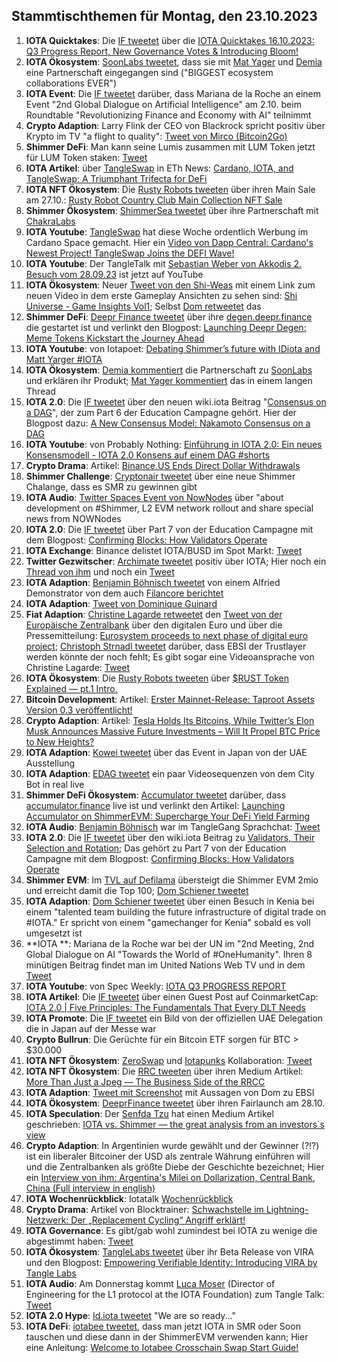 ## Stammtischthemen für Montag, den 23.10.2023

1. **IOTA Quicktakes**: Die [IF tweetet](https://x.com/iota/status/1713843580601582068?s=20) über die [IOTA Quicktakes 16.10.2023: Q3 Progress Report, New Governance Votes & Introducing Bloom!](https://www.youtube.com/watch?v=TQc7CV3Pcxw)
2. **IOTA Ökosystem**: [SoonLabs tweetet](https://x.com/soon_labs/status/1714145393896980941?s=20), dass sie mit [Mat Yager](https://twitter.com/Mat_Yarger) und [Demia](https://twitter.com/_Demia) eine Partnerschaft eingegangen sind ("BIGGEST ecosystem collaborations EVER") 
3. **IOTA Event**: Die [IF tweetet](https://x.com/iota/status/1713978113661550734?s=20) darüber, dass Mariana de la Roche an einem Event "2nd Global Dialogue on Artificial Intelligence" am 2.10. beim Roundtable "Revolutionizing Finance and Economy with AI" teilnimmt
4. **Crypto Adaption**: Larry Flink der CEO von Blackrock spricht positiv über Krypto im TV "a flight to quality": [Tweet von Mirco (Bitcoin2Go)](https://x.com/bitcoin2go/status/1714170925619220546?s=20)
5. **Shimmer DeFi**: Man kann seine Lumis zusammen mit LUM Token jetzt für LUM Token staken: [Tweet](https://x.com/ShimmerSeaDEX/status/1714166854946803980?s=20)
6. **IOTA Artikel**: über [TangleSwap](https://twitter.com/TangleSwap) in ETh News: [Cardano, IOTA, and TangleSwap: A Triumphant Trifecta for DeFi](https://www.ethnews.com/cardano-iota-and-tangleswap-a-triumphant-trifecta-for-defi/?feed_id=590&_unique_id=652d8d4256827)
7. **IOTA NFT Ökosystem**: Die [Rusty Robots tweeten](https://x.com/RustyRobotCC/status/1714270824080003435?s=20) über ihren Main Sale am 27.10.: [Rusty Robot Country Club Main Collection NFT Sale](https://medium.com/@RustyRobotCountryClub/rusty-robot-country-club-main-collection-nft-sale-370291703572)
8. **Shimmer Ökosystem**: [ShimmerSea tweetet](https://x.com/ShimmerSeaDEX/status/1714280107659997621?s=20) über ihre Partnerschaft mit [ChakraLabs](https://twitter.com/LabsChakra)
9. **IOTA Youtube**: [TangleSwap](https://twitter.com/TangleSwap) hat diese Woche ordentlich Werbung im Cardano Space gemacht. Hier ein [Video von Dapp Central: Cardano's Newest Project! TangleSwap Joins the DEFI Wave!](https://youtu.be/0SHtrS0QxsI)
10. **IOTA Youtube**: Der TangleTalk mit [Sebastian Weber von Akkodis 2. Besuch vom 28.09.23](https://www.youtube.com/watch?v=oU2dUH2FV7E&t=1333s) ist jetzt auf YouTube
11. **IOTA Ökosystem**: Neuer [Tweet von den Shi-Weas](https://x.com/Shiuniverse/status/1714321857770360852?s=20) mit einem Link zum neuen Video in dem erste Gameplay Ansichten zu sehen sind: [Shi Universe - Game Insights Vol1](https://www.youtube.com/watch?v=H8CcmZbkYzg); Selbst [Dom retweetet](https://x.com/DomSchiener/status/1714366461798461776?s=20) das
12. **Shimmer DeFi**: [Deepr Finance tweetet](https://x.com/DeeprFinance/status/1714305434188673293?s=20) über ihre [degen.deepr.finance](https://degen.deepr.finance/) die gestartet ist und verlinkt den Blogpost: [Launching Deepr Degen: Meme Tokens Kickstart the Journey Ahead](https://medium.com/@NakamaLabs/launching-deepr-degen-meme-tokens-kickstart-the-journey-ahead-56afe053b82b)
13. **IOTA Youtube**: von Iotapoet: [Debating Shimmer’s future with IDiota and Matt Yarger #IOTA](https://www.youtube.com/watch?v=QvI-LDs9cTc)
14. **IOTA Ökosystem**: [Demia kommentiert](https://x.com/_Demia/status/1714338381193195615?s=209) die Partnerschaft zu [SoonLabs](https://twitter.com/soon_labs) und erklären ihr Produkt; [Mat Yager kommentiert](https://x.com/Mat_Yarger/status/1714353061349540094?s=20) das in einem langen Thread
15. **IOTA 2.0**: Die [IF tweetet](https://x.com/iota/status/1714296476145447372?s=20) über den neuen wiki.iota Beitrag "[Consensus on a DAG](https://wiki.iota.org/learn/protocols/iota2.0/core-concepts/consensus/introduction/)", der zum Part 6 der Education Campagne gehört. Hier der Blogpost dazu: [A New Consensus Model: Nakamoto Consensus on a DAG](https://blog.iota.org/a-new-consensus-model-iota20/)
16. **IOTA Youtube**: von Probably Nothing: [Einführung in IOTA 2.0: Ein neues Konsensmodell - IOTA 2.0 Konsens auf einem DAG #shorts](https://www.youtube.com/watch?v=YsErogmgodE)
17. **Crypto Drama**: Artikel: [Binance.US Ends Direct Dollar Withdrawals](https://unchainedcrypto.com/binance-us-ends-direct-dollar-withdrawals/)
18. **Shimmer Challenge**: [Cryptonair tweetet](https://x.com/CryptonaireApp/status/1714310302232105177?s=20) über eine neue Shimmer Chalange, dass es SMR zu gewinnen gibt
19. **IOTA Audio**: [Twitter Spaces Event von NowNodes](https://x.com/NOWNodes/status/1714254532312477947?s=20) über "about development on #Shimmer, L2 EVM network rollout and share special news from NOWNodes
20. **IOTA 2.0**: Die [IF tweetet](https://x.com/iota/status/1714627400091181090?s=20) über Part 7 von der Education Campagne mit dem Blogpost: [Confirming Blocks: How Validators Operate](https://blog.iota.org/confirming-transactions-iota20/)
21. **IOTA Exchange**: Binance delistet IOTA/BUSD im Spot Markt: [Tweet](https://x.com/SebaKremer/status/1714645577865076920?s=20)
22. **Twitter Gezwitscher**: [Archimate tweetet](https://x.com/archimate/status/1714622682275410128?s=20) positiv über IOTA; Hier noch ein [Thread von ihm](https://x.com/archimate/status/1714620907623518604?s=20) und noch ein [Tweet](https://x.com/archimate/status/1715008431050965458?s=20)
23. **IOTA Adaption**: [Benjamin Böhnisch tweetet](https://x.com/BenBoenisch/status/1714648213813125344?s=20) von einem Alfried Demonstrator von dem auch [Filancore berichtet](https://x.com/FilancoreGmbH/status/1714643348802142220?s=20)
24. **IOTA Adaption**: [Tweet von Dominique Guinard](https://x.com/domguinard/status/1714601841676210548?s=20)
25. **Fiat Adaption**: [Christine Lagarde retweetet](https://x.com/Lagarde/status/1714644733228646513?s=20) den [Tweet von der Europäische Zentralbank](https://x.com/ecb/status/1714641566667563326?s=20) über den digitalen Euro und über die Pressemitteilung: [Eurosystem proceeds to next phase of digital euro project](https://www.ecb.europa.eu/press/pr/date/2023/html/ecb.pr231018~111a014ae7.en.html); [Christoph Strnadl tweetet](https://x.com/archimate/status/1714671510051602888?s=20) darüber, dass EBSI der Trustlayer werden könnte der noch fehlt; Es gibt sogar eine Videoansprache von Christine Lagarde: [Tweet](https://x.com/MadelonVos__/status/1715046197335818680?s=20)
26. **IOTA Ökosystem**: Die [Rusty Robots tweeten](https://x.com/RustyRobotCC/status/1714909261694669065?s=20) über [$RUST Token Explained — pt.1 Intro.](https://medium.com/@RustyRobotCountryClub/rust-token-explained-pt-1-intro-67ba24191266)
27. **Bitcoin Development**: Artikel: [Erster Mainnet-Release: Taproot Assets Version 0.3 veröffentlicht!](https://www.blocktrainer.de/erster-mainnet-release-taproot-assets-version-0-3-veroeffentlicht/)
28. **Crypto Adaption**: Artikel: [Tesla Holds Its Bitcoins, While Twitter’s Elon Musk Announces Massive Future Investments – Will It Propel BTC Price to New Heights?](https://www.crypto-news-flash.com/tesla-holds-its-bitcoins-while-twitters-elon-musk-announces-massive-future-investments-will-it-propel-btc-price-to-new-heights/?feed_id=26406&_unique_id=6530f98da047f)
29. **IOTA Adaption**: [Kowei tweetet](https://x.com/kowei1995/status/1714978592797634767?s=20) über das Event in Japan von der UAE Ausstellung
30. **IOTA Adaption**: [EDAG tweetet](https://x.com/EDAGGroup/status/1715005891622093032?s=20) ein paar Videosequenzen von dem City Bot in real live
31. **Shimmer DeFi Ökosystem**: [Accumulator tweetet](https://x.com/ACCU_DeFi/status/1715029880037941672?s=20) darüber, dass [accumulator.finance](https://www.accumulator.finance/) live ist und verlinkt den Artikel: [Launching Accumulator on ShimmerEVM: Supercharge Your DeFi Yield Farming](https://medium.com/@accumulator.crypto/launching-accumulator-on-shimmerevm-supercharge-your-defi-yield-farming-52ad2dd128f0)
32. **IOTA Audio**: [Benjamin Böhnisch](https://twitter.com/BenBoenisch) war im TangleGang Sprachchat: [Tweet](https://x.com/tangle_talk/status/1715229206148174204?s=20)
33. **IOTA 2.0**: Die [IF tweetet](https://x.com/iota/status/1715019978280202512?s=20) über den wiki.iota Beitrag zu [Validators, Their Selection and Rotation](https://wiki.iota.org/learn/protocols/iota2.0/core-concepts/validators); Das gehört zu Part 7 von der Education Campagne mit dem Blogpost: [Confirming Blocks: How Validators Operate](https://blog.iota.org/confirming-transactions-iota20/)
34. **Shimmer EVM**: Im [TVL auf Defilama](https://defillama.com/chain/ShimmerEVM) übersteigt die Shimmer EVM 2mio und erreicht damit die Top 100; [Dom Schiener tweetet](https://defillama.com/chain/ShimmerEVM)
35. **IOTA Adaption**: [Dom Schiener tweetet](https://x.com/DomSchiener/status/1715396584265896033?s=20) über einen Besuch in Kenia bei einem "talented team building the future infrastructure of digital trade on #IOTA." Er spricht von einem "gamechanger for Kenia" sobald es voll umgesetzt ist
36. **IOTA **: Mariana de la Roche war bei der UN im "2nd Meeting, 2nd Global Dialogue on AI "Towards the World of #OneHumanity". Ihren 8 minütigen Beitrag findet man im United Nations Web TV und in dem [Tweet](https://x.com/Marianadlrw/status/1715428626290672095?s=20)
37. **IOTA Youtube**: von Spec Weekly: [IOTA Q3 PROGRESS REPORT](https://www.youtube.com/watch?v=aGSVyFiX8uo)
38. **IOTA Artikel**: Die [IF tweetet](https://x.com/iota/status/1715457863701660081?s=20=) über einen Guest Post auf CoinmarketCap: [IOTA 2.0 | Five Principles: The Fundamentals That Every DLT Needs](https://coinmarketcap.com/community/articles/6523fd2a77cc4e73bf8a8574/)
39. **IOTA Promote**: Die [IF tweetet](https://x.com/iota/status/1715328692094636423?s=20) ein Bild von der offiziellen UAE Delegation die in Japan auf der Messe war
40. **Crypto Bullrun**: Die Gerüchte für ein Bitcoin ETF sorgen für BTC > $30.000
41. **IOTA NFT Ökosystem**: [ZeroSwap](https://twitter.com/ZeroSwapNFT_) und [Iotapunks](https://twitter.com/IotaPunks_71) Kollaboration: [Tweet](https://x.com/ZeroSwapNFT_/status/1715992708844503348?s=20)
42. **IOTA NFT Ökosystem**: Die [RRC tweeten](https://x.com/RustyRobotCC/status/1715991046629507283?s=20) über ihren Medium Artikel: [More Than Just a Jpeg — The Business Side of the RRCC](https://medium.com/@RustyRobotCountryClub/more-than-just-a-jpeg-the-business-side-of-the-rrcc-ae62b321a816)
43. **IOTA Adaption**: [Tweet mit Screenshot](https://x.com/moonbaklava/status/1715812184813408442?s=20) mit Aussagen von Dom zu EBSI
44. **IOTA Ökosystem**: [DeeprFinance tweetet](https://x.com/DeeprFinance/status/1715782127348826267?s=20) über ihren Fairlaunch am 28.10.
45. **IOTA Speculation**: Der [Senfda Tzu](https://twitter.com/SenfdaTzu) hat einen Medium Artikel geschrieben: [IOTA vs. Shimmer — the great analysis from an investors´s view](https://medium.com/@karsten.bienek/iota-vs-shimmer-the-great-analysis-from-an-investors-s-view-eb2dc0ef398e)
46. **Crypto Adaption**: In Argentinien wurde gewählt und der Gewinner (?!?) ist ein liberaler Bitcoiner der USD als zentrale Währung einführen will und die Zentralbanken als größte Diebe der Geschichte bezeichnet; Hier ein [Interview von ihm: Argentina's Milei on Dollarization, Central Bank, China (Full interview in english)](https://www.youtube.com/watch?v=fhqq3zDW6E0)
47. **IOTA Wochenrückblick**: Iotatalk [Wochenrückblick](https://www.iota-talk.com/index.php?article/334-wochenr%C3%BCckblick-vom-15-bis-21-oktober-2023/)
48. **Crypto Drama**: Artikel von Blocktrainer: [Schwachstelle im Lightning-Netzwerk: Der „Replacement Cycling“ Angriff erklärt!](https://www.blocktrainer.de/schwachstelle-im-lightning-netzwerk-der-replacement-cycling-angriff-erklaert/)
49. **IOTA Governance**: Es gibt/gab wohl zumindest bei IOTA zu wenige die abgestimmt haben: [Tweet](https://x.com/Deep_Sea_Iotan/status/1716127766095999267?s=20)
50. **IOTA Ökosystem**: [TangleLabs tweetet](https://x.com/Tangle_Labs/status/1716016542058745935?s=20) über ihr Beta Release von VIRA und den Blogpost: [Empowering Verifiable Identity: Introducing VIRA by Tangle Labs](https://www.tanglelabs.io/resources/empowering-verifiable-identity-introducing-vira-by-tangle-labs)
51. **IOTA Audio**: Am Donnerstag kommt [Luca Moser](https://twitter.com/luca__moser) (Director of Engineering for the L1 protocol at the IOTA Foundation) zum Tangle Talk: [Tweet](https://x.com/tangle_talk/status/1716021809286357324?s=20)
52. **IOTA 2.0 Hype**: [Id.iota tweetet](https://x.com/id_iota/status/1716329175865245725?s=20) "We are so ready..."
53. **IOTA DeFi**: [iotabee tweetet](https://x.com/iotabee/status/1716352846478618669?s=20), dass man jetzt IOTA in SMR oder Soon tauschen und diese dann in der ShimmerEVM verwenden kann; Hier eine Anleitung: [Welcome to Iotabee Crosschain Swap Start Guide!](https://swapguide.iotabee.com/)
